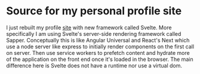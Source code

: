 
# Source for my personal profile site 

I just rebuilt my profile [site](https://herrell.dev) with new framework called Svelte. More specifically I am using Svelte's server-side rendering framework called Sapper. Conceptually this is like Angular Universal and React's 	Next which use a node server like express to initially render components on the first call on server. Then use service workers to prefetch content and hydrate more of the application on the front end once it's loaded in the browser. The main difference here is Svelte does not have a runtime nor use a virtual dom.





